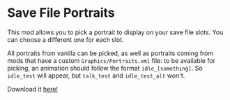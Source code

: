 # Save File Portraits

This mod allows you to pick a portrait to display on your save file slots. You can choose a different one for each slot.

All portraits from vanilla can be picked, as well as portraits coming from mods that have a custom `Graphics/Portraits.xml` file: to be available for picking, an animation should follow the format `idle_[something]`. So `idle_test` will appear, but `talk_test` and `idle_test_alt` won't.

Download it [here!](https://max480.ovh/celeste/dl?id=SaveFilePortraits&twoclick=1)
